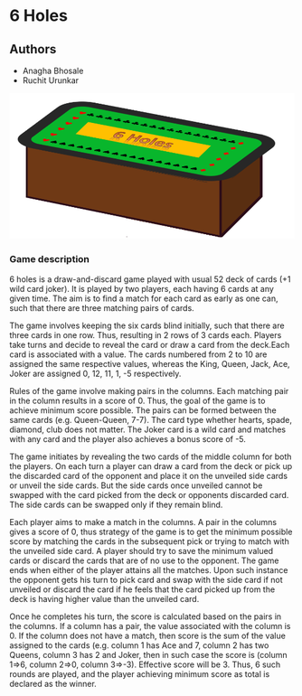 # 6 Holes

## Authors
* Anagha Bhosale
* Ruchit Urunkar

![](6Holes.png)

### Game description

6 holes is a draw-and-discard game played with usual 52 deck of cards (+1 wild 
card joker). It is played by two players, each having 6 cards at any given 
time. The aim is to find a match for each card as early as one can, such that 
there are three matching pairs of cards.

The game involves keeping the six cards blind initially, such that there are 
three cards in one row. Thus, resulting in 2 rows of 3 cards each. Players take 
turns and decide to reveal the card or draw a card from the deck.Each card is 
associated with a value. The cards numbered from 2 to 10 are assigned the same 
respective values, whereas the King, Queen, Jack, Ace, Joker are assigned 0, 
12, 11, 1, -5 respectively.

Rules of the game involve making pairs in the columns. Each matching pair in 
the column results in a score of 0. Thus, the goal of the game is to achieve 
minimum score possible. The pairs can be formed between the same cards (e.g. 
Queen-Queen, 7-7). The card type whether hearts, spade, diamond, club does not 
matter. The Joker card is a wild card and matches with any card and the player 
also achieves a bonus score of -5.

The game initiates by revealing the two cards of the middle column for both the 
players. On each turn a player can draw a card from the deck or pick up the 
discarded card of the opponent and place it on the unveiled side cards or 
unveil the side cards. But the side cards once unveiled cannot be swapped with 
the card picked from the deck or opponents discarded card. The side cards can 
be swapped only if they remain blind.

Each player aims to make a match in the columns. A pair in the columns gives a 
score of 0, thus strategy of the game is to get the minimum possible score by 
matching the cards in the subsequent pick or trying to match with the unveiled 
side card. A player should try to save the minimum valued cards or discard the 
cards that are of no use to the opponent. The game ends when either of the 
player attains all the matches. Upon such instance the opponent gets his turn 
to pick card and swap with the side card if not unveiled or discard the card if 
he feels that the card picked up from the deck is having higher value than the 
unveiled card.

Once he completes his turn, the score is calculated based on the pairs in the 
columns. If a column has a pair, the value associated with the column is 0. If 
the column does not have a match, then score is the sum of the value assigned 
to the cards (e.g. column 1 has Ace and 7, column 2 has two Queens, column 3 
has 2 and Joker, then in such case the score is (column 1=>6, column 2=>0, 
column 3=>-3). Effective score will be 3. Thus, 6 such rounds are played, and 
the player achieving minimum score as total is declared as the winner.

